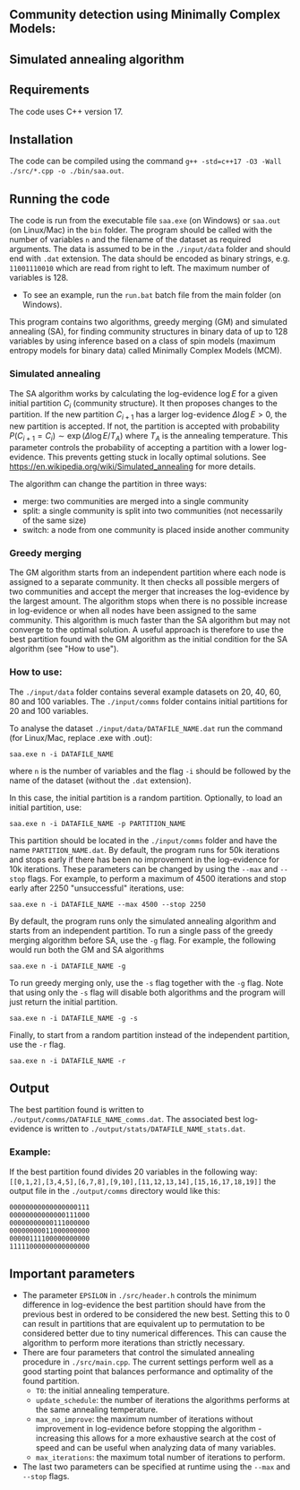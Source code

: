 ## Community detection using Minimally Complex Models:
## Simulated annealing algorithm
## Requirements
The code uses C++ version 17.

## Installation

The code can be compiled using the command `g++ -std=c++17 -O3 -Wall ./src/*.cpp -o ./bin/saa.out`.

## Running the code

The code is run from the executable file `saa.exe` (on Windows) or `saa.out` (on Linux/Mac) in the `bin` folder. The program should be called with the number of variables `n` and the filename of the dataset as required arguments. The data is assumed to be in the `./input/data` folder and should end with `.dat` extension. The data should be encoded as binary strings, e.g. `11001110010` which are read from right to left. The maximum number of variables is 128.

- To see an example, run the `run.bat` batch file from the main folder (on Windows).

This program contains two algorithms, greedy merging (GM) and simulated annealing (SA), for finding community structures in binary data of up to 128 variables by using inference based on a class of spin models (maximum entropy models for binary data) called Minimally Complex Models (MCM). 
### Simulated annealing
The SA algorithm works by calculating the log-evidence $\log E$ for a given initial partition $C_i$ (community structure). It then proposes changes to the partition.
If the new partition $C_{i+1}$ has a larger log-evidence $\Delta \log E > 0$, the new partition is accepted. If not, the partition is accepted with probability $P(C_{i+1}=C_i)\sim \exp(\Delta \log E/T_A)$ where $T_A$ is the annealing temperature. This parameter controls the probability of accepting a partition with a lower log-evidence. This prevents getting stuck in locally optimal solutions. See https://en.wikipedia.org/wiki/Simulated_annealing for more details.

The algorithm can change the partition in three ways:
- merge: two communities are merged into a single community
- split: a single community is split into two communities (not necessarily of the same size)
- switch: a node from one community is placed inside another community
### Greedy merging
The GM algorithm starts from an independent partition where each node is assigned to a separate community. It then checks all possible mergers of two communities and accept the merger that increases the log-evidence by the largest amount. The algorithm stops when there is no possible increase in log-evidence or when all nodes have been assigned to the same community. This algorithm is much faster than the SA algorithm but may not converge to the optimal solution. A useful approach is therefore to use the best partition found with the GM algorithm as the initial condition for the SA algorithm (see "How to use").


### How to use:

The `./input/data` folder contains several example datasets on 20, 40, 60, 80 and 100 variables. The `./input/comms` folder contains initial partitions for 20 and 100 variables.

To analyse the dataset `./input/data/DATAFILE_NAME.dat` run the command (for Linux/Mac, replace .exe with .out):

`saa.exe n -i DATAFILE_NAME`

where `n` is the number of variables and the flag `-i` should be followed by the name of the dataset (without the `.dat` extension).

In this case, the initial partition is a random partition. Optionally, to load an initial partition, use:

`saa.exe n -i DATAFILE_NAME -p PARTITION_NAME`

This partition should be located in the `./input/comms` folder and have the name `PARTITION_NAME.dat`. By default, the program runs for 50k iterations and stops early if there has been no improvement in the log-evidence for 10k iterations. These parameters can be changed by using the `--max` and `--stop` flags. For example, to perform a maximum of 4500 iterations and stop early after 2250 "unsuccessful" iterations, use:

`saa.exe n -i DATAFILE_NAME --max 4500 --stop 2250`

By default, the program runs only the simulated annealing algorithm and starts from an independent partition. To run a single pass of the greedy merging algorithm before SA, use the `-g` flag. For example, the following would run both the GM and SA algorithms

`saa.exe n -i DATAFILE_NAME -g`

To run greedy merging only, use the `-s` flag together with the `-g` flag. Note that using only the `-s` flag will disable both algorithms and the program will just return the initial partition.

`saa.exe n -i DATAFILE_NAME -g -s`

Finally, to start from a random partition instead of the independent partition, use the `-r` flag. 

`saa.exe n -i DATAFILE_NAME -r`

## Output 

The best partition found is written to `./output/comms/DATAFILE_NAME_comms.dat`. The associated best log-evidence is written to `./output/stats/DATAFILE_NAME_stats.dat`. 

### Example: 

If the best partition found divides 20 variables in the following way: `[[0,1,2],[3,4,5],[6,7,8],[9,10],[11,12,13,14],[15,16,17,18,19]]` the output file in the `./output/comms` directory would like this:

```
00000000000000000111
00000000000000111000
00000000000111000000
00000000011000000000
00000111100000000000
11111000000000000000
```

## Important parameters

- The parameter `EPSILON` in `./src/header.h` controls the minimum difference in log-evidence the best partition should have from the previous best in ordered to be considered the new best. Setting this to 0 can result in partitions that are equivalent up to permutation to be considered better due to tiny numerical differences. This can cause the algorithm to perform more iterations than strictly necessary.
- There are four parameters that control the simulated annealing procedure in `./src/main.cpp`. The current settings perform well as a good starting point that balances performance and optimality of the found partition. 
  - `T0`: the initial annealing temperature.
  - `update_schedule`: the number of iterations the algorithms performs at the same annealing temperature.
  - `max_no_improve`: the maximum number of iterations without improvement in log-evidence before stopping the algorithm - increasing this allows for a more exhaustive search at the cost of speed and can be useful when analyzing data of many variables.
  - `max_iterations`: the maximum total number of iterations to perform.
- The last two parameters can be specified at runtime using the `--max` and `--stop` flags.
